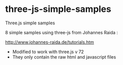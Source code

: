 # three-js-simple-samples
Three.js simple samples

8 simple samples using three-js
from Johannes Raida :

http://www.johannes-raida.de/tutorials.htm

* Modified to work with three.js v 72
* They only contain the raw html and javascript files
